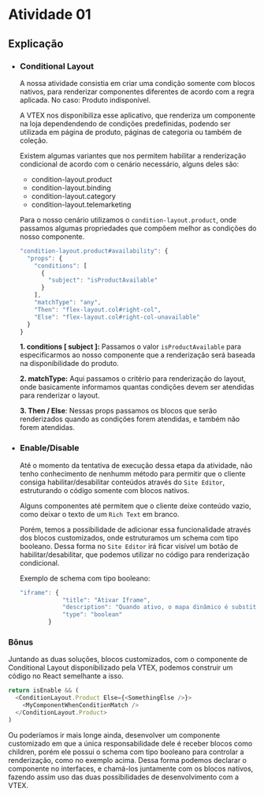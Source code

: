 # Atividade 01

## Explicação

- ### Conditional Layout

    A nossa atividade consistia em criar uma condição somente com blocos nativos, para renderizar componentes diferentes de acordo com a regra aplicada. No caso: Produto indisponível.

    A VTEX nos disponibiliza esse aplicativo, que renderiza um componente na loja dependendendo de condições predefinidas, podendo ser utilizada em página de produto, páginas de categoria ou também de coleção.

    Existem algumas variantes que nos permitem habilitar a renderização condicional de acordo com o cenário necessário, alguns deles são:

    - condition-layout.product
    - condition-layout.binding
    - condition-layout.category
    - condition-layout.telemarketing

    Para o nosso cenário utilizamos o `condition-layout.product`, onde passamos algumas propriedades que compõem melhor as condições do nosso componente.

    ~~~javascript
    "condition-layout.product#availability": {
      "props": {
        "conditions": [
          {
            "subject": "isProductAvailable"
          }
        ],
        "matchType": "any",
        "Then": "flex-layout.col#right-col",
        "Else": "flex-layout.col#right-col-unavailable"
      }
    }
    ~~~~

    **1. conditions [ subject ]:** Passamos o valor `isProductAvailable` para especificarmos ao nosso componente que a renderização será baseada na disponibilidade do produto. 

    **2. matchType:** Aqui passamos o critério para renderização do layout, onde basicamente informamos quantas condições devem ser atendidas para renderizar o layout.

    **3. Then / Else**: Nessas props passamos os blocos que serão renderizados quando as condições forem atendidas, e também não forem atendidas.

- ### Enable/Disable

    Até o momento da tentativa de execução dessa etapa da atividade, não tenho conhecimento de nenhumm método para permitir que o cliente consiga habilitar/desabilitar conteúdos através do `Site Editor`, estruturando o código somente com blocos nativos.

    Alguns componentes até permitem que o cliente deixe conteúdo vazio, como deixar o texto de um `Rich Text` em branco.

    Porém, temos a possibilidade de adicionar essa funcionalidade através dos blocos customizados, onde estruturamos um schema com tipo booleano. Dessa forma no `Site Editor` irá ficar visível um botão de habilitar/desabilitar, que podemos utilizar no código para renderização condicional.

    Exemplo de schema com tipo booleano: 
    ~~~javascript
    "iframe": {
                "title": "Ativar Iframe",
                "description": "Quando ativo, o mapa dinâmico é substituído por uma Iframe",
                "type": "boolean"
            }
    ~~~

### Bônus

Juntando as duas soluções, blocos customizados, com o componente de Conditional Layout disponibilizado pela VTEX, podemos construir um código no React semelhante a isso.

~~~javascript
return isEnable && (
  <ConditionLayout.Product Else={<SomethingElse />}>
    <MyComponentWhenConditionMatch />
  </ConditionLayout.Product>
)
~~~

Ou poderíamos ir mais longe ainda, desenvolver um componente customizado em que a única responsabilidade dele é receber blocos como children, porém ele possui o schema com tipo booleano para controlar a renderização, como no exemplo acima. Dessa forma podemos declarar o componente no interfaces, e chamá-los juntamente com os blocos nativos, fazendo assim uso das duas possibilidades de desenvolvimento com a VTEX.

